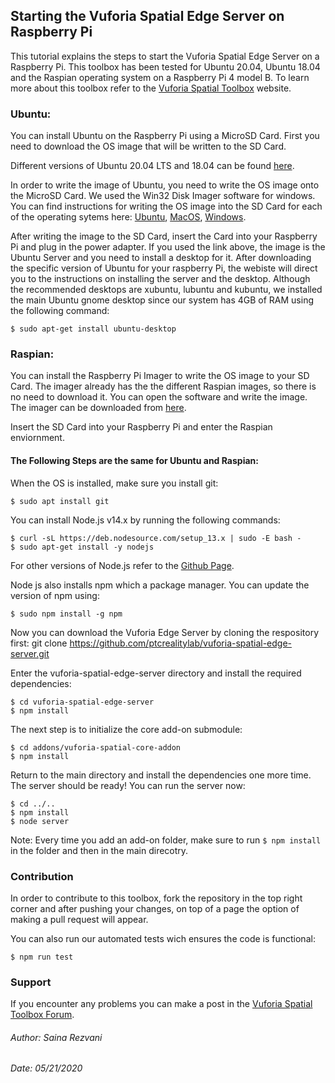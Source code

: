 
## Starting the Vuforia Spatial Edge Server on Raspberry Pi

This tutorial explains the steps to start the Vuforia Spatial Edge Server on a Raspberry Pi. This toolbox has been tested for Ubuntu 20.04, Ubuntu 18.04 and the Raspian operating system on a Raspberry Pi 4 model B. To learn more about this toolbox refer to the [Vuforia Spatial Toolbox](https://spatialtoolbox.vuforia.com/) website.


### Ubuntu:

You can install Ubuntu on the Raspberry Pi using a MicroSD Card.
First you need to download the OS image that will be written to the SD Card. 

Different versions of Ubuntu 20.04 LTS and 18.04 can be found [here](https://ubuntu.com/download/raspberry-pi).

In order to write the image of Ubuntu, you need to write the OS image onto the MicroSD Card. We used the Win32 Disk Imager software for windows. 
You can find instructions for writing the OS image into the SD Card for each of the operating sytems here: 
[Ubuntu](https://ubuntu.com/tutorials/create-an-ubuntu-image-for-a-raspberry-pi-on-ubuntu#1-overview), 
[MacOS](https://ubuntu.com/tutorials/create-an-ubuntu-image-for-a-raspberry-pi-on-macos#1-overview), 
[Windows](https://ubuntu.com/tutorials/create-an-ubuntu-image-for-a-raspberry-pi-on-windows#1-overview).

After writing the image to the SD Card, insert the Card into your Raspberry Pi and plug in the power adapter. If you used the link above, the image is the Ubuntu Server and you need to install a desktop for it. 
After downloading the specific version of Ubuntu for your raspberry Pi, the webiste will direct you to the instructions on installing the server and the desktop. Although the recommended desktops are xubuntu, lubuntu and kubuntu, we installed the main Ubuntu gnome desktop since our system has 4GB of RAM using the following command: 

```
$ sudo apt-get install ubuntu-desktop
```



### Raspian:

You can install the Raspberry Pi Imager to write the OS image to your SD Card. The imager already has the the different Raspian images, so there is no need to download it. You can open the software and write the image. The imager can be downloaded from [here](https://www.raspberrypi.org/downloads/).
 
Insert the SD Card into your Raspberry Pi and enter the Raspian enviornment. 


#### The Following Steps are the same for Ubuntu and Raspian:

When the OS is installed, make sure you install git: 

```
$ sudo apt install git
```

You can install Node.js v14.x by running the following commands:

```
$ curl -sL https://deb.nodesource.com/setup_13.x | sudo -E bash -
$ sudo apt-get install -y nodejs
```

For other versions of Node.js refer to the [Github Page](ttps://github.com/nodesource/distributions/blob/master/README.md).

Node js also installs npm which a package manager. You can update the version of npm using:
```
$ sudo npm install -g npm
```

Now you can download the Vuforia Edge Server by cloning the respository first: git clone https://github.com/ptcrealitylab/vuforia-spatial-edge-server.git

Enter the vuforia-spatial-edge-server directory and install the required dependencies:

```
$ cd vuforia-spatial-edge-server
$ npm install
```

The next step is to initialize the core add-on submodule:

```$ git submodule update --init --recursive
$ cd addons/vuforia-spatial-core-addon
$ npm install
```

Return to the main directory and install the dependencies one more time. The server should be ready! You can run the server now:

```
$ cd ../..
$ npm install
$ node server
```

Note: Every time you add an add-on folder, make sure to run `$ npm install` in the folder and then in the main direcotry.


### Contribution
In order to contribute to this toolbox, fork the repository in the top right corner and after pushing your changes, on top of a page the option of making a pull request will appear. 

You can also run our automated tests wich ensures the code is functional:

```
$ npm run test
```

### Support
If you encounter any problems you can make a post in the [Vuforia Spatial Toolbox Forum](https://forum.spatialtoolbox.vuforia.com/).

###### Author: Saina Rezvani
###### Date: 05/21/2020

